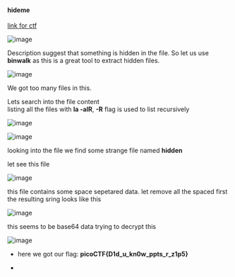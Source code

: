 
#### hideme
[link for ctf](https://play.picoctf.org/practice/challenge/130?category=4&page=1)

![image](https://github.com/nikunjagarwal17/CSOC-IITBHU/assets/144536875/6068aaf6-4cee-4b92-98f9-057dc3ce3fe8)


Description suggest that something is hidden in the file.
So let us use **binwalk** as this is a great tool to extract hidden files.

![image](https://github.com/nikunjagarwal17/CSOC-IITBHU/assets/144536875/f7485f02-38ed-4f9d-9abb-dd20e092b1ab)

We got too many files in this.

Lets search into the file content  
listing all the files with **la -alR**, **-R** flag is used to list recursively 

![image](https://github.com/nikunjagarwal17/CSOC-IITBHU/assets/144536875/e693f9bb-43a6-4268-aacf-7b25590245da)

![image](https://github.com/nikunjagarwal17/CSOC-IITBHU/assets/144536875/ae9aa8f1-500f-4a3b-81b1-1eb95ed19d9b)

looking into the file we find some strange file named **hidden**

let see this file

![image](https://github.com/nikunjagarwal17/CSOC-IITBHU/assets/144536875/9bb07050-8f75-41e7-a7dd-669789b2e0b2)

this file contains some space sepetared data.
let remove all the spaced first 
the resulting sring looks like this 

![image](https://github.com/nikunjagarwal17/CSOC-IITBHU/assets/144536875/f16a3dba-edf9-40e7-8136-bc475fc7be4b)


this seems to be base64 data trying to decrypt this 

![image](https://github.com/nikunjagarwal17/CSOC-IITBHU/assets/144536875/295a71ac-9819-4358-9eb6-2ffd7f3c8856)

- here we got our flag: **picoCTF{D1d_u_kn0w_ppts_r_z1p5}**

- 
